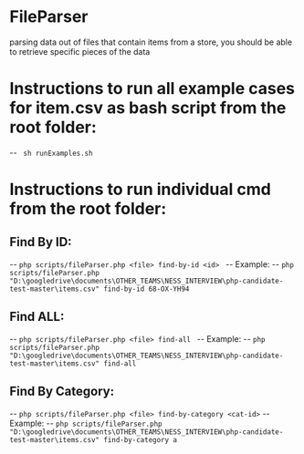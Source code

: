 # FileParser
parsing data out of files that contain items from a store, you should be able to retrieve specific pieces of the data


# Instructions to run all example cases for item.csv as bash script from the root folder:

 -- ` sh runExamples.sh`


# Instructions to run individual cmd from the root folder:

## Find By ID:

 -- `php scripts/fileParser.php <file> find-by-id <id> `
 -- Example: 
 -- `php scripts/fileParser.php "D:\googledrive\documents\OTHER_TEAMS\NESS_INTERVIEW\php-candidate-test-master\items.csv" find-by-id 68-OX-YH94`
 
## Find ALL:
 -- `php scripts/fileParser.php <file> find-all `
 -- Example: 
 -- `php scripts/fileParser.php "D:\googledrive\documents\OTHER_TEAMS\NESS_INTERVIEW\php-candidate-test-master\items.csv" find-all`
 
## Find By Category:
 -- `php scripts/fileParser.php <file> find-by-category <cat-id>`
 -- Example: 
 -- `php scripts/fileParser.php "D:\googledrive\documents\OTHER_TEAMS\NESS_INTERVIEW\php-candidate-test-master\items.csv" find-by-category a`
 
 
